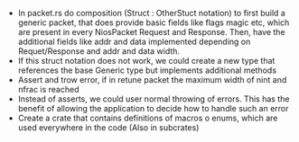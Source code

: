 - In packet.rs do composition (Struct : OtherStuct notation) to 
  first build a generic packet, that does provide basic fields like flags magic etc,
  which are present in every NiosPacket Request and Response. 
  Then, have the additional fields like addr and data implemented depending 
  on Requet/Response and addr and data width.
- If this struct notation does not work, we could create a new type that 
  references the base Generic type but implements additional methods
- Assert and trow error, if in retune packet the maximum width of 
  nint and nfrac is reached
- Instead of asserts, we could user normal throwing of errors. This has the benefit 
  of allowing the application to decide how to handle such an error
- Create a crate that contains definitions of macros o enums, which are used everywhere in the code
  (Also in subcrates)